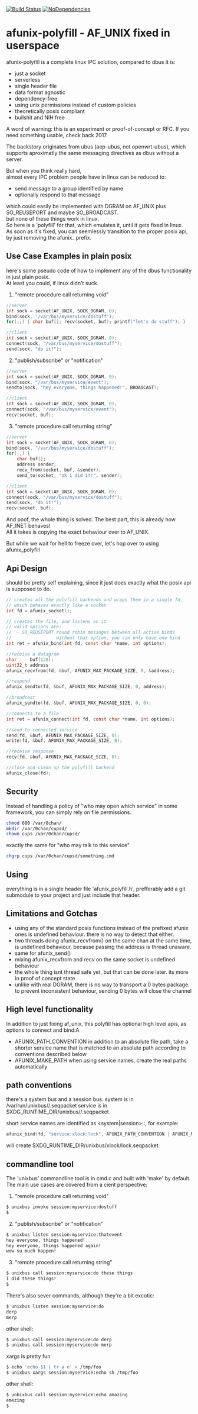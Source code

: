 [![Build Status](https://travis-ci.org/aep/afunix_polyfill.svg?branch=master)](https://travis-ci.org/aep/afunix_polyfill)
[![NoDependencies](http://aep.github.io/images/no-dependencies.svg)](#)

afunix-polyfill - AF_UNIX fixed in userspace
============================

afunix-polyfill is a complete linux IPC solution, compared to dbus it is:

- just a socket
- serverless
- single header file
- data format agnostic
- dependency-free
- using unix permissions instead of custom policies
- theoretically posix compliant
- bullshit and NIH free

A word of warning: this is an experiment or proof-of-concept or RFC. If you need something usable, check back 2017.

The backstory originates from ubus (aep-ubus, not openwrt-ubus),
which supports aproximatly the same messaging directives as dbus without a server.

But when you think really hard,  
almost every IPC problem people have in linux can be reduced to:

- send message to a group identified by name
- optionally respond to that message

which could easily be implemented with DGRAM on AF_UNIX plus SO_REUSEPORT and maybe SO_BROADCAST.  
but none of these things work in linux.  
So here is a 'polyfill' for that, which emulates it, until it gets fixed in linux.    
As soon as it's fixed, you can seemlessly transition to the proper posix api, by just removing the afunix_ prefix.

Use Case Examples in plain posix
-------------------------------------------

here's some pseudo code of how to implement any of the dbus
functionality in just plain posix.  
At least you could, if linux didn't suck.

1) "remote procedure call returning void"

```C
//server
int sock = socket(AF_UNIX, SOCK_DGRAM, 0);
bind(sock, "/var/bus/myservice/dostuff");
for(;;) { char buf[]; recv(socket, buf); printf("let's do stuff"); }

//client
int sock = socket(AF_UNIX, SOCK_DGRAM, 0);
connect(sock, "/var/bus/myservice/dostuff");
send(sock, "do it!");
```

2) "publish/subscribe" or "notification"

```C
//server
int sock = socket(AF_UNIX, SOCK_DGRAM, 0);
bind(sock, "/var/bus/myservice/event");
sendto(sock, "hey everyone, things happened!", BROADCAST);

//client
int sock = socket(AF_UNIX, SOCK_DGRAM, 0);
connect(sock, "/var/bus/myservice/event");
recv(socket, buf);
```

3) "remote procedure call returning string"

```C
//server
int sock = socket(AF_UNIX, SOCK_DGRAM, 0);
bind(sock, "/var/bus/myservice/dostuff");
for(;;) {
    char buf[];
    address sender;
    recv_from(socket, buf, &sender);
    send_to(socket, "ok i did it!", sender);

//client
int sock = socket(AF_UNIX, SOCK_DGRAM, 0);
connect(sock, "/var/bus/myservice/dostuff");
send(sock, "do it!");
recv(socket, buf);
```

And poof, the whole thing is solved. The best part, this is already how AF_INET behaves!  
All it takes is copying the exact behaviour over to AF_UNIX.

But while we wait for hell to freeze over, let's hop over to using afunix_polyfill

Api Design
-----------

should be pretty self explaining,
since it just does exactly what the posix api is supposed to do.

```C
// creates all the polyfill backends and wraps them in a single fd,
// which behaves exactly like a socket
int fd = afunix_socket();

// creates the file, and listens on it
// valid options are:
//  - SO_REUSEPORT round robin messages between all active binds
//                 without that option, you can only have one bind
int ret = afunix_bind(int fd, const char *name, int options);

//receive a datagram
char     buf[128];
uint32_t address
afunix_recvfrom(fd, &buf, AFUNIX_MAX_PACKAGE_SIZE, 0, &address);

//respond
afunix_sendto(fd, &buf, AFUNIX_MAX_PACKAGE_SIZE, 0, address);

//broadcast
afunix_sendto(fd, &buf, AFUNIX_MAX_PACKAGE_SIZE, 0, 0);

//connects to a file
int ret = afunix_connect(int fd, const char *name, int options);

//send to connected service
send(fd, &buf, AFUNIX_MAX_PACKAGE_SIZE, 0);
write(fd, &buf, AFUNIX_MAX_PACKAGE_SIZE, 0);

//receive response
recv(fd, &buf, AFUNIX_MAX_PACKAGE_SIZE, 0);

//close and clean up the polyfill backend
afunix_close(fd);
```

Security
--------

Instead of handling a policy of "who may open which service" in some framework,
you can simply rely on file permissions.

```bash
chmod 600 /var/0chan/
mkdir /var/0chan/cupsd/
chown cups /var/0chan/cupsd/
```

exactly the same for "who may talk to this service"

```bash
chgrp cups /var/0chan/cupsd/something.cmd
```

Using
--------------

everything is in a single header file 'afunix_polyfill.h',
prefferably add a git submodule to your project and just include that header.

Limitations and Gotchas
--------------

- using any of the standard posix functions instead of the prefixed afunix ones
  is undefined behaviour. there is no way to detect that either.
- two threads doing afunix_recvfrom() on the same chan at the same time,
  is undefined behaviour, because passing the address is thread unaware.
- same for afunix_send()
- mixing afunix_recvfrom and recv on the same socket is undefined behaviour
- the whole thing isnt thread safe yet, but that can be done later.
  its more in proof of concept state
- unlike with real DGRAM, there is no way to transport a 0 bytes package.
  to prevent inconsistent behaviour, sending 0 bytes will close the channel


High level functionality
-----------------------

In addition to just fixing af_unix, this polyfill has optional high level apis,
as options to connect and bind:A

- AFUNIX_PATH_CONVENTION
  in addition to an absolute file path,
  take a shorter service name that is matched to an absolute path
  according to conventions described below
- AFUNIX_MAKE_PATH
  when using service names, create the real paths automatically

path conventions
----------------

there's a system bus and a session bus.
system is in /var/run/unixbus/<service>/<method>.seqpacket
service is in $XDG_RUNTIME_DIR/unixbus/<service>/<method>.seqpacket

short service names are identified as <system|session>:<service>:<method>,
for example:

```C
afunix_bind(fd, "service:xlock:lock", AFUNIX_PATH_CONVENTION | AFUNIX_MAKE_PATH);
```
will create $XDG_RUNTIME_DIR/unixbus/xlock/lock.seqpacket


commandline tool
----------------

The 'unixbus' commandline tool is in cmd.c and built with 'make' by default.
The main use cases are covered from a cient perspective:

1) "remote procedure call returning void"
```bash
$ unixbus invoke session:myservice:dostuff
$
```

2) "publish/subscribe" or "notification"
```bash
$ unixbus listen session:myservice:thatevent
hey everyone, things happened!
hey everyone, things happened again!
wow su much happen!
```

3) "remote procedure call returning string"
```bash
$ unixbus call session:myservice:do these things
i did these things!
$
```

There's also sever commands, although they're a bit excotic:

```bash
$ unixbus listen session:myservice:do
derp
merp
```
other shell:

```bash
$ unixbus call session:myservice:do derp
$ unixbus call session:myservice:do merp
```

xargs is pretty fun

```bash
$ echo 'echo $1 | tr a e' > /tmp/foo
$ unixbus xargs session:myservice:echo sh /tmp/foo
```

other shell:
```bash
$ unbixbus call session:myservice:echo amazing
emezing
$
```
